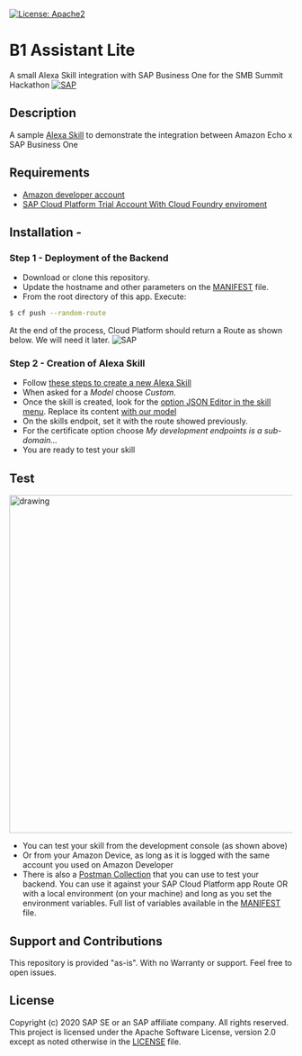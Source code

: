 [![License: Apache2](https://img.shields.io/badge/License-Apache2-green.svg)](https://opensource.org/licenses/Apache-2.0)

# B1 Assistant Lite
A small Alexa Skill integration with SAP Business One for the SMB Summit Hackathon
[![SAP](https://i.imgur.com/80Ohjn6.png)](http://cloudplatform.sap.com/)

## Description
A sample [Alexa Skill](https://www.amazon.co.uk/b?ie=UTF8&node=10068517031) to demonstrate the integration between Amazon Echo x SAP Business One

## Requirements
* [Amazon developer account](https://developer.amazon.com/)
* [SAP Cloud Platform Trial Account With Cloud Foundry enviroment](https://developers.sap.com/tutorials/hcp-create-trial-account.html)


## Installation - 
### Step 1 - Deployment of the Backend
* Download or clone this repository.
* Update the hostname and other parameters on the [MANIFEST](manifest.yml) file.
* From the root directory of this app. Execute:
```sh
$ cf push --random-route
```
At the end of the process, Cloud Platform should return a Route as shown below. We will need it later.
![SAP](https://i.imgur.com/exuU9vu.png)

### Step 2 - Creation of Alexa Skill
* Follow [these steps to create a new Alexa Skill](https://developer.amazon.com/docs/devconsole/create-a-skill-and-choose-the-interaction-model.html#create-a-new-skill)
* When asked for a *Model* choose *Custom*.
* Once the skill is created, look for the [option JSON Editor in the skill menu](https://i.imgur.com/TO1FOvG.png). Replace its content [with our model](skill/IntentSchema.json)
* On the skills endpoit, set it with the route showed previously.
* For the certificate option choose *My development endpoints is a sub-domain...*
* You are ready to test your skill

## Test
<img src="https://i.imgur.com/xkw6lXx.png" alt="drawing" width="600"/>

* You can test your skill from the development console (as shown above)
* Or from your Amazon Device, as long as it is logged with the same account you used on Amazon Developer
* There is also a [Postman Collection](test/Alexa.postman_collection.json) that you can use to test your backend. You can use it against your SAP Cloud Platform app Route OR with a local environment (on your machine) and long as you set the environment variables. Full list of variables available in the [MANIFEST](manifest.yml) file.

## Support and Contributions  
This repository is provided "as-is". With no Warranty or support. Feel free to open issues.

## License
Copyright (c) 2020 SAP SE or an SAP affiliate company. All rights reserved. This project is licensed under the Apache Software License, version 2.0 except as noted otherwise in the [LICENSE](LICENSES/Apache-2.0.txt) file.

